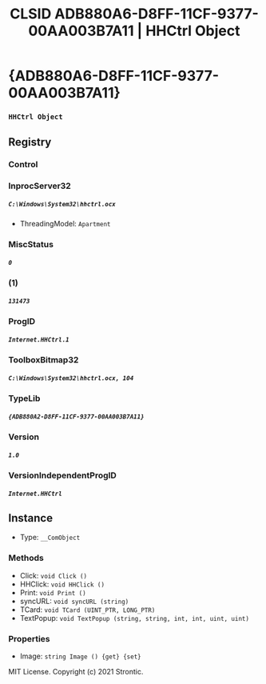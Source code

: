﻿---
title: "CLSID ADB880A6-D8FF-11CF-9377-00AA003B7A11 | HHCtrl Object"
excerpt: What is COM-Object CLSID ADB880A6-D8FF-11CF-9377-00AA003B7A11?
---

# {ADB880A6-D8FF-11CF-9377-00AA003B7A11}

### `HHCtrl Object`

## Registry


### Control


### InprocServer32

##### `C:\Windows\System32\hhctrl.ocx`
* ThreadingModel: `Apartment`

### MiscStatus

##### `0`

### (1)

##### `131473`

### ProgID

##### `Internet.HHCtrl.1`

### ToolboxBitmap32

##### `C:\Windows\System32\hhctrl.ocx, 104`

### TypeLib

##### `{ADB880A2-D8FF-11CF-9377-00AA003B7A11}`

### Version

##### `1.0`

### VersionIndependentProgID

##### `Internet.HHCtrl`

## Instance

* Type: `__ComObject`

### Methods

* Click: `void Click ()`
* HHClick: `void HHClick ()`
* Print: `void Print ()`
* syncURL: `void syncURL (string)`
* TCard: `void TCard (UINT_PTR, LONG_PTR)`
* TextPopup: `void TextPopup (string, string, int, int, uint, uint)`

### Properties

* Image: `string Image () {get} {set} `

MIT License. Copyright (c) 2021 Strontic.


